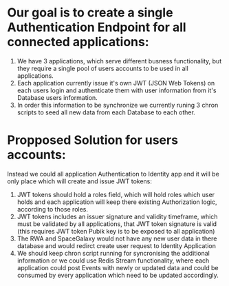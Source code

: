 # Our goal is to create a single Authentication Endpoint for all connected applications:

1. We have 3 applications, which serve different busness functionality, but they require a single pool of users accounts to be used in all applications.
2. Each application currently issue it's own JWT (JSON Web Tokens) on each users login and authenticate them with user information from it's Database users information.
3. In order this information to be synchronize we currently runing 3 chron scripts to seed all new data from each Database to each other.

# Propposed Solution for users accounts:

Instead we could all application Authentication to Identity app and it will be only place which will create and issue JWT tokens:
   1. JWT tokens should hold a roles field, which will hold roles which user holds and each application will keep there existing Authorization logic, according to those roles.
   2. JWT tokens includes an issuer signature and validity timeframe, which must be validated by all applications, that JWT token signature 
      is valid (this requires JWT token Pubik key is to be exposed to all application)
   3. The RWA and SpaceGalaxy would not have any new user data in there database and would redirct create user request to Identity Application
   4. We should keep chron script running for syncronising the additional information or we could use Redis Stream functionality, where each application could post 
      Events with newly or updated data and could be consumed by every application which need to be updated accordingly.         
